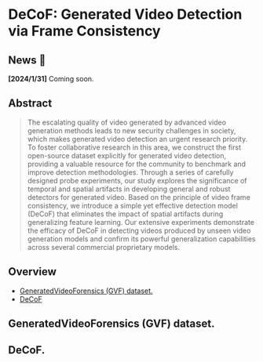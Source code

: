 # DeCoF: Generated Video Detection via Frame Consistency
## News 🚀
**[2024/1/31]** Coming soon.    
## Abstract
> The escalating quality of video generated by advanced video generation methods leads to new security challenges in society, which makes generated video detection an urgent research priority. To foster collaborative research in this area, we construct the first open-source dataset explicitly for generated video detection, providing a valuable resource for the community to benchmark and improve detection methodologies. Through a series of carefully designed probe experiments,
our study explores the significance of temporal and spatial artifacts in developing general and robust detectors for generated video. Based on the principle of video frame consistency, we introduce a simple yet effective detection model
(DeCoF) that eliminates the impact of spatial artifacts during generalizing feature learning. Our extensive experiments demonstrate the efficacy of DeCoF in detecting videos produced by unseen
video generation models and confirm its powerful generalization capabilities across several commercial proprietary models.
## Overview
- [GeneratedVideoForensics (GVF) dataset.](#gvf)
- [DeCoF](decof)
## <span id="gvf"> GeneratedVideoForensics (GVF) dataset. </span>
## <span id="decof"> DeCoF. </span>
